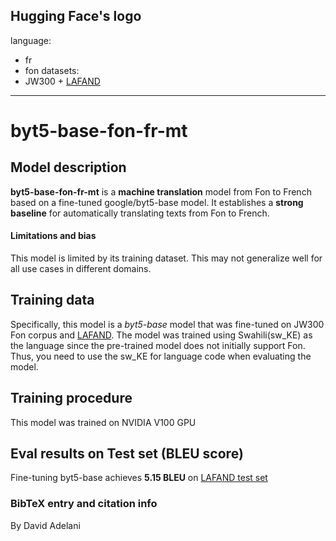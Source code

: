 Hugging Face's logo
---
language: 
- fr
- fon
datasets:
- JW300 + [LAFAND](https://github.com/masakhane-io/lafand-mt)
---
# byt5-base-fon-fr-mt
## Model description
**byt5-base-fon-fr-mt** is a **machine translation** model from Fon to French based on a fine-tuned google/byt5-base model.  It establishes a **strong baseline** for automatically translating texts from Fon to French.  


#### Limitations and bias
This model is limited by its training dataset. This may not generalize well for all use cases in different domains.  

## Training data
Specifically, this model is a *byt5-base* model that was fine-tuned on JW300 Fon corpus and [LAFAND](https://github.com/masakhane-io/lafand-mt). The model was trained using Swahili(sw_KE) as the language since the pre-trained model does not initially support Fon. Thus, you need to use the sw_KE for language code when evaluating the model. 

## Training procedure
This model was trained on NVIDIA V100 GPU

## Eval results on Test set (BLEU score)
Fine-tuning byt5-base achieves **5.15 BLEU** on [LAFAND test set](https://github.com/masakhane-io/lafand-mt)

### BibTeX entry and citation info
By David Adelani
```

```


